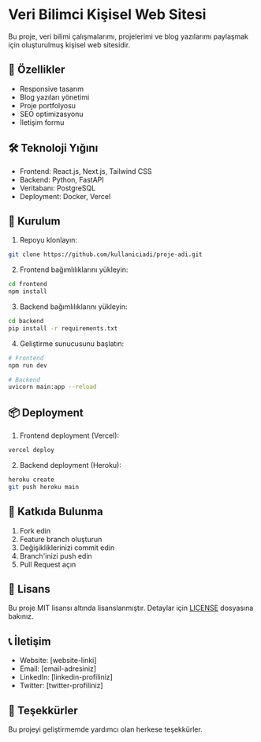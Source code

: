 # Veri Bilimci Kişisel Web Sitesi

Bu proje, veri bilimi çalışmalarımı, projelerimi ve blog yazılarımı paylaşmak için oluşturulmuş kişisel web sitesidir.

## 🚀 Özellikler

- Responsive tasarım
- Blog yazıları yönetimi
- Proje portfolyosu
- SEO optimizasyonu
- İletişim formu

## 🛠️ Teknoloji Yığını

- Frontend: React.js, Next.js, Tailwind CSS
- Backend: Python, FastAPI
- Veritabanı: PostgreSQL
- Deployment: Docker, Vercel

## 🔧 Kurulum

1. Repoyu klonlayın:
```bash
git clone https://github.com/kullaniciadi/proje-adi.git
```

2. Frontend bağımlılıklarını yükleyin:
```bash
cd frontend
npm install
```

3. Backend bağımlılıklarını yükleyin:
```bash
cd backend
pip install -r requirements.txt
```

4. Geliştirme sunucusunu başlatın:
```bash
# Frontend
npm run dev

# Backend
uvicorn main:app --reload
```

## 📦 Deployment

1. Frontend deployment (Vercel):
```bash
vercel deploy
```

2. Backend deployment (Heroku):
```bash
heroku create
git push heroku main
```

## 🤝 Katkıda Bulunma

1. Fork edin
2. Feature branch oluşturun
3. Değişikliklerinizi commit edin
4. Branch'inizi push edin
5. Pull Request açın

## 📝 Lisans

Bu proje MIT lisansı altında lisanslanmıştır. Detaylar için [LICENSE](LICENSE) dosyasına bakınız.

## 📞 İletişim

- Website: [website-linki]
- Email: [email-adresiniz]
- LinkedIn: [linkedin-profiliniz]
- Twitter: [twitter-profiliniz]

## 🙏 Teşekkürler

Bu projeyi geliştirmemde yardımcı olan herkese teşekkürler.
